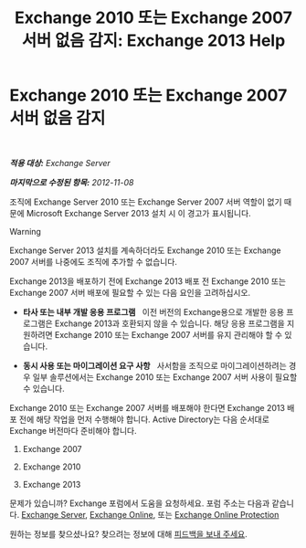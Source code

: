 ﻿---
title: 'Exchange 2010 또는 Exchange 2007 서버 없음 감지: Exchange 2013 Help'
TOCTitle: Exchange 2010 또는 Exchange 2007 서버 없음 감지
ms:assetid: 789cabab-c769-4a16-a6c8-3db82cff8861
ms:mtpsurl: https://technet.microsoft.com/ko-kr/library/ms.exch.setupreadiness.noe14serverwarning(v=EXCHG.150)
ms:contentKeyID: 50483494
ms.date: 05/22/2018
mtps_version: v=EXCHG.150
ms.translationtype: MT
---

# Exchange 2010 또는 Exchange 2007 서버 없음 감지

 

_**적용 대상:** Exchange Server_

_**마지막으로 수정된 항목:** 2012-11-08_

조직에 Exchange Server 2010 또는 Exchange Server 2007 서버 역할이 없기 때문에 Microsoft Exchange Server 2013 설치 시 이 경고가 표시됩니다.


> [!WARNING]
> Exchange Server 2013 설치를 계속하더라도 Exchange 2010 또는 Exchange 2007 서버를 나중에도 조직에 추가할 수 없습니다.



Exchange 2013을 배포하기 전에 Exchange 2013 배포 전 Exchange 2010 또는 Exchange 2007 서버 배포에 필요할 수 있는 다음 요인을 고려하십시오.

  - **타사 또는 내부 개발 응용 프로그램**   이전 버전의 Exchange용으로 개발한 응용 프로그램은 Exchange 2013과 호환되지 않을 수 있습니다. 해당 응용 프로그램을 지원하려면 Exchange 2010 또는 Exchange 2007 서버를 유지 관리해야 할 수 있습니다.

  - **동시 사용 또는 마이그레이션 요구 사항**   사서함을 조직으로 마이그레이션하려는 경우 일부 솔루션에서는 Exchange 2010 또는 Exchange 2007 서버 사용이 필요할 수 있습니다.

Exchange 2010 또는 Exchange 2007 서버를 배포해야 한다면 Exchange 2013 배포 전에 해당 작업을 먼저 수행해야 합니다. Active Directory는 다음 순서대로 Exchange 버전마다 준비해야 합니다.

1.  Exchange 2007

2.  Exchange 2010

3.  Exchange 2013

문제가 있습니까? Exchange 포럼에서 도움을 요청하세요. 포럼 주소는 다음과 같습니다. [Exchange Server](https://go.microsoft.com/fwlink/p/?linkid=60612), [Exchange Online](https://go.microsoft.com/fwlink/p/?linkid=267542), 또는 [Exchange Online Protection](https://go.microsoft.com/fwlink/p/?linkid=285351)

원하는 정보를 찾으셨나요? 찾으려는 정보에 대해 [피드백을 보내 주세요](mailto:exsetuphelpfeedback@microsoft.com?subject=exchange%202013%20setup%20help%20feedback).


